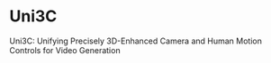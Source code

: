 # Uni3C
Uni3C: Unifying Precisely 3D-Enhanced Camera and Human Motion Controls for Video Generation
